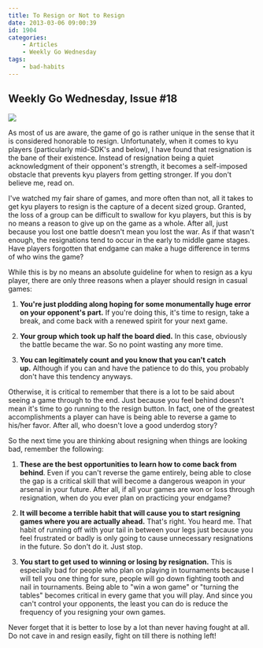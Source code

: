 ```yaml
---
title: To Resign or Not to Resign
date: 2013-03-06 09:00:39
id: 1904
categories:
	- Articles
	- Weekly Go Wednesday
tags:
	- bad-habits
---
```


## Weekly Go Wednesday, Issue #18

![](/images/2013/02/gobanwhiteflag.jpg)

As most of us are aware, the game of go is rather unique in the sense that it is considered honorable to resign. Unfortunately, when it comes to kyu players (particularly mid-SDK's and below), I have found that resignation is the bane of their existence. Instead of resignation being a quiet acknowledgment of their opponent's strength, it becomes a self-imposed obstacle that prevents kyu players from getting stronger. If you don't believe me, read on.

<!-- more -->

I've watched my fair share of games, and more often than not, all it takes to get kyu players to resign is the capture of a decent sized group. Granted, the loss of a group can be difficult to swallow for kyu players, but this is by no means a reason to give up on the game as a whole. After all, just because you lost one battle doesn't mean you lost the war. As if that wasn't enough, the resignations tend to occur in the early to middle game stages. Have players forgotten that endgame can make a huge difference in terms of who wins the game?

While this is by no means an absolute guideline for when to resign as a kyu player, there are only three reasons when a player should resign in casual games:

1.  **You're just plodding along hoping for some monumentally huge error on your opponent's part.** If you're doing this, it's time to resign, take a break, and come back with a renewed spirit for your next game.

2.  **Your group which took up half the board died.** In this case, obviously the battle became the war. So no point wasting any more time.

3.  **You can legitimately count and you know that you can't catch up.** Although if you can and have the patience to do this, you probably don't have this tendency anyways.

Otherwise, it is critical to remember that there is a lot to be said about seeing a game through to the end. Just because you feel behind doesn't mean it's time to go running to the resign button. In fact, one of the greatest accomplishments a player can have is being able to reverse a game to his/her favor. After all, who doesn't love a good underdog story?

So the next time you are thinking about resigning when things are looking bad, remember the following:

1.  **These are the best opportunities to learn how to come back from behind**. Even if you can't reverse the game entirely, being able to close the gap is a critical skill that will become a dangerous weapon in your arsenal in your future. After all, if all your games are won or loss through resignation, when do you ever plan on practicing your endgame?

2.  **It will become a terrible habit that will cause you to start resigning games where you are actually ahead.** That's right. You heard me. That habit of running off with your tail in between your legs just because you feel frustrated or badly is only going to cause unnecessary resignations in the future. So don't do it. Just stop.

3.  **You start to get used to winning or losing by resignation.** This is especially bad for people who plan on playing in tournaments because I will tell you one thing for sure, people will go down fighting tooth and nail in tournaments. Being able to "win a won game" or "turning the tables" becomes critical in every game that you will play. And since you can't control your opponents, the least you can do is reduce the frequency of you resigning your own games.

Never forget that it is better to lose by a lot than never having fought at all. Do not cave in and resign easily, fight on till there is nothing left!
